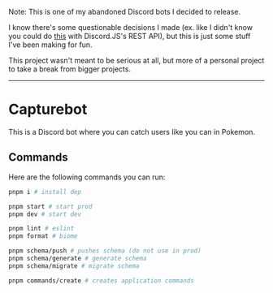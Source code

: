 Note: This is one of my abandoned Discord bots I decided to release.

I know there's some questionable decisions I made (ex. like I didn't know you could do [this](https://github.com/discordjs/discord.js/tree/main/packages/core#independent-rest-api-usage) with Discord.JS's REST API), but this is just some stuff I've been making for fun.

This project wasn't meant to be serious at all, but more of a personal project to take a break from bigger projects.

---

# Capturebot

This is a Discord bot where you can catch users like you can in Pokemon.

## Commands

Here are the following commands you can run:

```bash
pnpm i # install dep

pnpm start # start prod
pnpm dev # start dev

pnpm lint # eslint
pnpm format # biome

pnpm schema/push # pushes schema (do not use in prod)
pnpm schema/generate # generate schema
pnpm schema/migrate # migrate schema

pnpm commands/create # creates application commands
```
